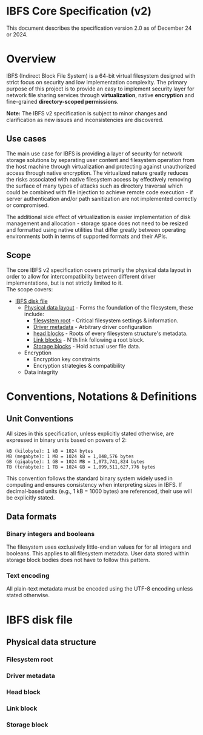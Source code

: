 # IBFS Core Specification (v2)
This document describes the specification version 2.0 as of December 24 or 2024.

# Overview
IBFS (Indirect Block File System) is a 64-bit virtual filesystem designed with strict focus on 
security and low implementation complexity. The primary purpose of this project is to provide an 
easy to implement security layer for network file sharing services through **virtualization**, 
native **encryption** and fine-grained **directory-scoped permissions**.

**Note:** The IBFS v2 specification is subject to minor changes and clarification as new issues and
inconsistencies are discovered.

## Use cases
The main use case for IBFS is providing a layer of security for network storage solutions
by separating user content and filesystem operation from the host machine through virtualization and
protecting against unauthorized access through native encryption. The virtualized nature greatly 
reduces the risks associated with native filesystem access by effectively removing the surface of 
many types of attacks such as directory traversal which could be combined with file injection to 
achieve remote code execution - if server authentication and/or path sanitization are not 
implemented correctly or compromised.

The additional side effect of virtualization is easier implementation of disk management and 
allocation - storage space does not need to be resized and formatted using native utilities that 
differ greatly between operating environments both in terms of supported formats and their APIs.

## Scope
The core IBFS v2 specification covers primarily the physical data layout in order to allow for 
intercompatibility between different driver implementations, but is not strictly limited to it.  
The scope covers:

- [IBFS disk file](#ibfs-disk-file)
    - [Physical data layout](#physical-data-layout) - Forms the foundation of the filesystem, these 
      include:
        - [filesystem root](#filesystem-root) - Critical filesystem settings & information.
        - [Driver metadata](#driver-metadata) - Arbitrary driver configuration
        - [head blocks](#head-block) - Roots of every filesystem structure's metadata.
        - [Link blocks](#link-block) - N'th link following a root block.
        - [Storage blocks](#storage-block) - Hold actual user file data.
    - Encryption
        - Encryption key constraints
        - Encryption strategies & compatibility
    - Data integrity


# Conventions, Notations & Definitions

## Unit Conventions
All sizes in this specification, unless explicitly stated otherwise, are expressed in binary units 
based on powers of 2:

```
kB (kilobyte): 1 kB = 1024 bytes  
MB (megabyte): 1 MB = 1024 kB = 1,048,576 bytes  
GB (gigabyte): 1 GB = 1024 MB = 1,073,741,824 bytes  
TB (terabyte): 1 TB = 1024 GB = 1,099,511,627,776 bytes  
```

This convention follows the standard binary system widely used in computing and ensures consistency 
when interpreting sizes in IBFS. If decimal-based units (e.g., 1 kB = 1000 bytes) are referenced, 
their use will be explicitly stated.

## Data formats

### Binary integers and booleans
The filesystem uses exclusively little-endian values for for all integers and booleans.
This applies to all filesystem metadata. User data stored within storage block bodies does not have 
to follow this pattern.

### Text encoding
All plain-text metadata must be encoded using the UTF-8 encoding unless stated otherwise.


# IBFS disk file

## Physical data structure

### Filesystem root
### Driver metadata
### Head block
### Link block
### Storage block
